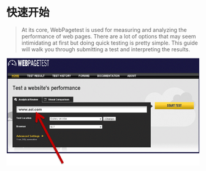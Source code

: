 # 快速开始
> At its core, WebPagetest is used for measuring and analyzing the performance of web pages.  There are a lot of options that may seem intimidating at first but doing quick testing is pretty simple.  This guide will walk you through submitting a test and interpreting the results.

![](/assets/img/using/guide/url.png)